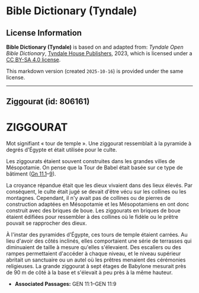 # Bible Dictionary (Tyndale)

## License Information

**Bible Dictionary (Tyndale)** is based on and adapted from: _Tyndale Open Bible Dictionary_, [Tyndale House Publishers](https://tyndaleopenresources.com/), 2023, which is licensed under a [CC BY-SA 4.0 license](https://creativecommons.org/licenses/by-sa/4.0/legalcode.en).

This markdown version (created `2025-10-16`) is provided under the same license.



--------------------------------

## Ziggourat (id: 806161)

ZIGGOURAT
=========

Mot signifiant « tour de temple ». Une ziggourat ressemblait à la pyramide à degrés d'Égypte et était utilisée pour le culte.

Les ziggourats étaient souvent construites dans les grandes villes de Mésopotamie. On pense que la Tour de Babel était basée sur ce type de bâtiment ([Gn 11\.1](https://ref.ly/Gen11:1-Gen11:9)–[9](https://ref.ly/Gen11:1-Gen11:9)).

La croyance répandue était que les dieux vivaient dans des lieux élevés. Par conséquent, le culte était jugé se devait d'être vécu sur les collines ou les montagnes. Cependant, il n'y avait pas de collines ou de pierres de construction adaptées en Mésopotamie et les Mésopotamiens en ont donc construit avec des briques de boue. Les ziggourats en briques de boue étaient édifiées pour ressembler à des collines où le fidèle ou le prêtre pouvait se rapprocher des dieux.

À l'instar des pyramides d'Égypte, ces tours de temple étaient carrées. Au lieu d'avoir des côtés inclinés, elles comportaient une série de terrasses qui diminuaient de taille à mesure qu'elles s'élevaient. Des escaliers ou des rampes permettaient d'accéder à chaque niveau, et le niveau supérieur abritait un sanctuaire ou un autel où les prêtres menaient des cérémonies religieuses. La grande ziggourat à sept étages de Babylone mesurait près de 90 m de côté à la base et s'élevait à peu près à la même hauteur.

* **Associated Passages:** GEN 11:1–GEN 11:9

